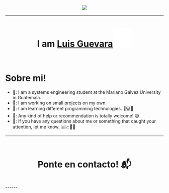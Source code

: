<p align="center">
 <img src="https://i.postimg.cc/kMTL3kFW/Banner-Luis-Guevara.png">
</p>
<hr>
<h1 align="center">I am <a href="https://github.com/LuisGuevara80">Luis Guevara<a><img src="https://github.com/Kathryn-Jie/Kathryn-Jie/blob/main/wave.gif" width="60px"/></h1>
<Br>
<h1>Sobre mi! </h1>

 
- 🏫: I am a systems engineering student at the Mariano Gálvez University in Guatemala.
- 🔭: I am working on small projects on my own.
- 🌱: I am learning different programming technologies. 🧠💻🤖
- 🤔: Any kind of help or recommendation is totally welcome!  😅
- 💬: If you have any questions about me or something that caught your attention, let me know. 📊📈🤖🧠
  
<hr>
<Br>
<h1 align="center">Ponte en contacto! 📬</h1>
<Br>
------
  
